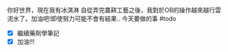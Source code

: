 你好世界，現在我有冰淇淋
 自從弄完農耕工藝之後，我對於OB的操作越來越行雲流水了。加油吧!即使努力可能不會有結果..
 今天要做的事
 #todo 
 - [x] 繼續藥劑學筆記
 - [x] 加油!!!